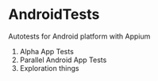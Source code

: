 # AndroidTests
Autotests for Android platform with Appium

1. Alpha App Tests
2. Parallel Android App Tests
3. Exploration things